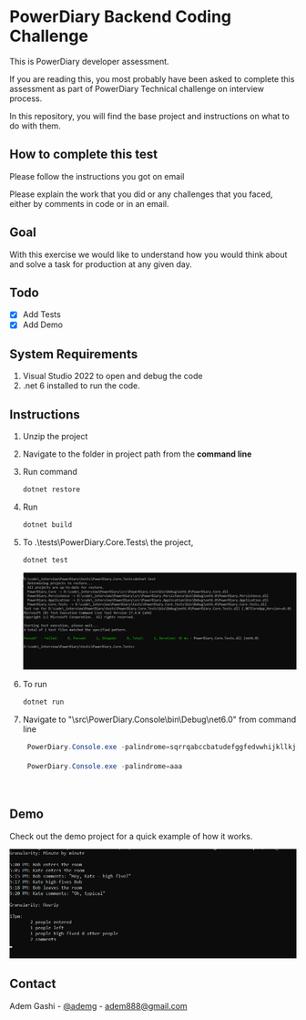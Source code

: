 # PowerDiary Backend Coding Challenge

This is PowerDiary developer assessment.

If you are reading this, you most probably have been asked to complete this assessment as part of PowerDiary Technical challenge on interview process.

In this repository, you will find the base project and instructions on what to do with them. 

## How to complete this test

Please follow the instructions you got on email

Please explain the work that you did or any challenges that you faced, either by comments in code or in an email.


## Goal
 With this exercise we would like to understand how you would think about and solve a task for production at any given day. 


## Todo
- [X] Add Tests
- [X] Add Demo 

## System Requirements
1. Visual Studio 2022 to open and debug the code
2. .net 6 installed to run the code.

## Instructions
1. Unzip the project  
2. Navigate to the folder in project path from the **command line**
3. Run command
    ```csharp
   dotnet restore
   ```
4. Run 
   ```csharp
   dotnet build
   ```
5. To .\tests\PowerDiary.Core.Tests\ the project, 
   ```csharp
   dotnet test
   ```
    ![](docs/tests.png)
   
6. To run
   ```csharp
   dotnet run
   ```
7. Navigate to "\src\PowerDiary.Console\bin\Debug\net6.0\" from command line
   ```csharp
    PowerDiary.Console.exe -palindrome=sqrrqabccbatudefggfedvwhijkllkjihxymnnmzpop  
  
    PowerDiary.Console.exe -palindrome=aaa  
  
    
   ```



## Demo

Check out the demo project for a quick example of how it works.

![](docs/demo.png)


## Contact

Adem Gashi - [@ademg](https://linkedin.com/in/ademg) - adem888@gmail.com